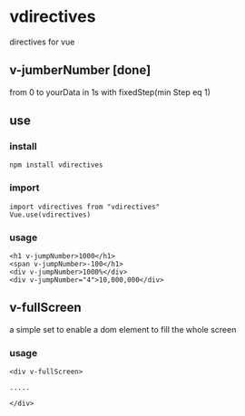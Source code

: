 # vdirectives
directives for vue

##  v-jumberNumber [done]

from 0 to yourData in 1s with fixedStep(min Step eq 1)


## use
### install
```
npm install vdirectives
```

### import 

```
import vdirectives from "vdirectives"
Vue.use(vdirectives)

```

### usage
```
<h1 v-jumpNumber>1000</h1>
<span v-jumpNumber>-100</h1>
<div v-jumpNumber>1000%</div>
<div v-jumpNumber="4">10,000,000</div>
```


##  v-fullScreen

a simple set to enable a dom element to fill the whole screen



### usage
```
<div v-fullScreen>

.....

</div>

```